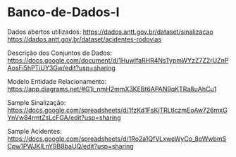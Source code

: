 # Banco-de-Dados-I

Dados abertos utilizados:
https://dados.antt.gov.br/dataset/sinalizacao
https://dados.antt.gov.br/dataset/acidentes-rodovias

Descrição dos Conjuntos de Dados: 
https://docs.google.com/document/d/1HuwIfaRHR4NsTypmWYzZ7Z2rUZnPAosFi5hPTiUY3Gw/edit?usp=sharing

Modelo Entidade Relacionamento:
https://app.diagrams.net/#G1i_nmH2mmX3KEBt6APAN9qKTRa8uAhCu1

Sample Sinalização:
https://docs.google.com/spreadsheets/d/1fzKd1FsKjTRLtIczmEoAw726mxGYnVw84rmtZsLcFGA/edit?usp=sharing

Sample Acidentes:
https://docs.google.com/spreadsheets/d/1Ro2a1QfVLxweWyCo_8oWwbmSCpw1PWJKILnY9B8baUQ/edit?usp=sharing
